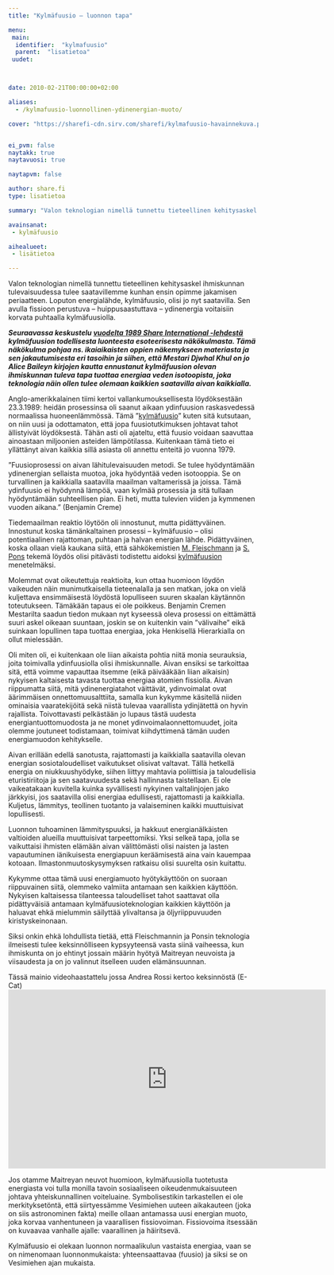 ```yaml
---
title: "Kylmäfuusio – luonnon tapa"

menu:
 main:
  identifier:  "kylmafuusio"
  parent:  "lisatietoa"
 uudet:



date: 2010-02-21T00:00:00+02:00

aliases:
  - /kylmafuusio-luonnollinen-ydinenergian-muoto/

cover: "https://sharefi-cdn.sirv.com/sharefi/kylmafuusio-havainnekuva.png"


ei_pvm: false
naytakk: true
naytavuosi: true

naytapvm: false

author: share.fi
type: lisatietoa

summary: "Valon teknologian nimellä tunnettu tieteellinen kehitysaskel ihmiskunnan tulevaisuudessa tulee saatavillemme kunhan ensin opimme jakamisen periaatteen. Loputon energialähde, kylmäfuusio, olisi jo nyt saatavilla. Sen avulla fissioon perustuva – huippusaastuttava – ydinenergia voitaisiin korvata puhtaalla kylmäfuusiolla."

avainsanat:
 - kylmäfuusio

aihealueet:
 - lisätietoa

---
```


<p class="alustus">Valon teknologian nimellä tunnettu tieteellinen kehitysaskel ihmiskunnan tulevaisuudessa tulee saatavillemme kunhan ensin opimme jakamisen periaatteen. Loputon energialähde, kylmäfuusio, olisi jo nyt saatavilla. Sen avulla fissioon perustuva – huippusaastuttava – ydinenergia voitaisiin korvata puhtaalla kylmäfuusiolla.</p>



<p><strong><em>Seuraavassa keskustelu <a href="http://www.share-international.org/archives/environmental/en_fusion.htm"  target="_blank" class="external" rel="nofollow noopener">vuodelta 1989 Share International -lehdestä</a> kylmäfuusion todellisesta luonteesta esoteerisesta näkökulmasta. Tämä näkökulma pohjaa ns. ikaiaikaisten oppien näkemykseen materiasta ja sen jakautumisesta eri tasoihin ja siihen, että Mestari Djwhal Khul on jo Alice Baileyn kirjojen kautta ennustanut kylmäfuusion olevan ihmiskunnan tuleva tapa tuottaa energiaa veden isotoopista, joka teknologia näin ollen tulee olemaan kaikkien saatavilla aivan kaikkialla.</em></strong></p>
<p>Anglo-amerikkalainen tiimi kertoi vallankumouksellisesta löydöksestään 23.3.1989: heidän prosessinsa oli saanut aikaan ydinfuusion raskasvedessä normaalissa huoneenlämmössä. Tämä &#8221;<a title="Suomenkielinen kylmäfuusiosivusto" href="http://kylmafuusio.fi/"  target="_blank" class="external" rel="nofollow noopener">kylmäfuusio</a>&#8221; kuten sitä kutsutaan, on niin uusi ja odottamaton, että jopa fuusiotutkimuksen johtavat tahot ällistyivät löydöksestä. Tähän asti oli ajateltu, että fuusio voidaan saavuttaa ainoastaan miljoonien asteiden lämpötilassa. Kuitenkaan tämä tieto ei yllättänyt aivan kaikkia sillä asiasta oli annettu enteitä jo vuonna 1979.</p>
<p>&#8221;Fuusioprosessi on aivan lähitulevaisuuden metodi. Se tulee hyödyntämään ydinenergian sellaista muotoa, joka hyödyntää veden isotooppia. Se on turvallinen ja kaikkialla saatavilla maailman valtamerissä ja joissa. Tämä ydinfuusio ei hyödynnä lämpöä, vaan kylmää prosessia ja sitä tullaan hyödyntämään suhteellisen pian. Ei heti, mutta tulevien viiden ja kymmenen vuoden aikana.&#8221; (Benjamin Creme)</p>
<p>Tiedemaailman reaktio löytöön oli innostunut, mutta pidättyväinen. Innostunut koska tämänkaltainen prosessi – kylmäfuusio – olisi potentiaalinen rajattoman, puhtaan ja halvan energian lähde. Pidättyväinen, koska ollaan vielä kaukana siitä, että sähkökemistien <a title="Martin Fleischmann" href="https://en.wikipedia.org/wiki/Martin_Fleischmann"  target="_blank" class="external" rel="nofollow noopener">M. Fleischmann</a> ja <a title="Stanley Pons" href="https://en.wikipedia.org/wiki/Stanley_Pons"  target="_blank" class="external" rel="nofollow noopener">S. Pons</a> tekemä löydös olisi pitävästi todistettu aidoksi <a title="Kylmäfuusio" href="https://fi.wikipedia.org/wiki/Kylm%C3%A4fuusio"  target="_blank" class="external" rel="nofollow noopener">kylmäfuusion</a> menetelmäksi.</p>
<p>Molemmat ovat oikeutettuja reaktioita, kun ottaa huomioon löydön vaikeuden näin munimutkaisella tieteenalalla ja sen matkan, joka on vielä kuljettava ensimmäisestä löydöstä lopulliseen suuren skaalan käytännön toteutukseen. Tämäkään tapaus ei ole poikkeus. Benjamin Cremen Mestarilta saadun tiedon mukaan nyt kyseessä oleva prosessi on eittämättä suuri askel oikeaan suuntaan, joskin se on kuitenkin vain &#8221;välivaihe&#8221; eikä suinkaan lopullinen tapa tuottaa energiaa, joka Henkisellä Hierarkialla on ollut mielessään.</p>
<p>Oli miten oli, ei kuitenkaan ole liian aikaista pohtia niitä monia seurauksia, joita toimivalla ydinfuusiolla olisi ihmiskunnalle. Aivan ensiksi se tarkoittaa sitä, että voimme vapauttaa itsemme (eikä päivääkään liian aikaisin) nykyisen kaltaisesta tavasta tuottaa energiaa atomien fissiolla. Aivan riippumatta siitä, mitä ydinenergiatahot väittävät, ydinvoimalat ovat äärimmäisen onnettomuusalttiita, samalla kun kykymme käsitellä niiden ominaisia vaaratekijöitä sekä niistä tulevaa vaarallista ydinjätettä on hyvin rajallista. Toivottavasti pelkästään jo lupaus tästä uudesta energiantuottomuodosta ja ne monet ydinvoimalaonnettomuudet, joita olemme joutuneet todistamaan, toimivat kiihdyttimenä tämän uuden energiamuodon kehitykselle.</p>
<p>Aivan erillään edellä sanotusta, rajattomasti ja kaikkialla saatavilla olevan energian sosiotaloudelliset vaikutukset olisivat valtavat. Tällä hetkellä energia on niukkuushyödyke, siihen liittyy mahtavia poliittisia ja taloudellisia eturistiriitoja ja sen saatavuudesta sekä hallinnasta taistellaan. Ei ole vaikeatakaan kuvitella kuinka syvällisesti nykyinen valtalinjojen jako järkkyisi, jos saatavilla olisi energiaa edullisesti, rajattomasti ja kaikkialla. Kuljetus, lämmitys, teollinen tuotanto ja valaiseminen kaikki muuttuisivat lopullisesti.</p>
<p>Luonnon tuhoaminen lämmityspuuksi, ja hakkuut energianälkäisten valtioiden alueilla muuttuisivat tarpeettomiksi. Yksi selkeä tapa, jolla se vaikuttaisi ihmisten elämään aivan välittömästi olisi naisten ja lasten vapautuminen iänikuisesta energiapuun keräämisestä aina vain kauempaa kotoaan. Ilmastonmuutoskysymyksen ratkaisu olisi suurelta osin kuitattu.</p>
<p>Kykymme ottaa tämä uusi energiamuoto hyötykäyttöön on suoraan riippuvainen siitä, olemmeko valmiita antamaan sen kaikkien käyttöön. Nykyisen kaltaisessa tilanteessa taloudelliset tahot saattavat olla pidättyväisiä antamaan kylmäfuusioteknologian kaikkien käyttöön ja haluavat ehkä mielummin säilyttää ylivaltansa ja öljyriippuvuuden kiristyskeinonaan.</p>
<p>Siksi onkin ehkä lohdullista tietää, että Fleischmannin ja Ponsin teknologia ilmeisesti tulee keksinnölliseen kypsyyteensä vasta siinä vaiheessa, kun ihmiskunta on jo ehtinyt jossain määrin hyötyä Maitreyan neuvoista ja viisaudesta ja on jo valinnut itselleen uuden elämänsuunnan.</p>
<div class="noprint"><p>Tässä mainio videohaastattelu jossa Andrea Rossi kertoo keksinnöstä (E-Cat)<br />
<iframe src="https://www.youtube.com/embed/BGGwfKJ6exU?rel=0" height="360" width="640" allowfullscreen="" frameborder="0"></iframe></p></div>
<p>Jos otamme Maitreyan neuvot huomioon, kylmäfuusiolla tuotetusta energiasta voi tulla monilla tavoin sosiaaliseen oikeudenmukaisuuteen johtava yhteiskunnallinen voiteluaine. Symbolisestikin tarkastellen ei ole merkityksetöntä, että siirtyessämme Vesimiehen uuteen aikakauteen (joka on siis astronominen fakta) meille ollaan antamassa uusi energian muoto, joka korvaa vanhentuneen ja vaarallisen fissiovoiman. Fissiovoima itsessään on kuvaavaa vanhalle ajalle: vaarallinen ja häiritsevä.</p>
<p>Kylmäfuusio ei olekaan luonnon normaalikulun vastaista energiaa, vaan se on nimenomaan luonnonmukaista: yhteensaattavaa (fuusio) ja siksi se on Vesimiehen ajan mukaista.</p>